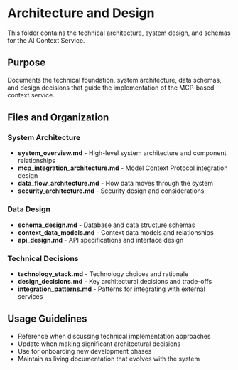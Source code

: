 # Architecture and Design

This folder contains the technical architecture, system design, and schemas for the AI Context Service.

## Purpose
Documents the technical foundation, system architecture, data schemas, and design decisions that guide the implementation of the MCP-based context service.

## Files and Organization

### System Architecture
- **system_overview.md** - High-level system architecture and component relationships
- **mcp_integration_architecture.md** - Model Context Protocol integration design
- **data_flow_architecture.md** - How data moves through the system
- **security_architecture.md** - Security design and considerations

### Data Design
- **schema_design.md** - Database and data structure schemas
- **context_data_models.md** - Context data models and relationships
- **api_design.md** - API specifications and interface design

### Technical Decisions
- **technology_stack.md** - Technology choices and rationale
- **design_decisions.md** - Key architectural decisions and trade-offs
- **integration_patterns.md** - Patterns for integrating with external services

## Usage Guidelines
- Reference when discussing technical implementation approaches
- Update when making significant architectural decisions
- Use for onboarding new development phases
- Maintain as living documentation that evolves with the system
